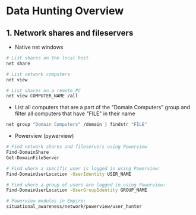 # Data Hunting Overview
## 1. Network shares and fileservers
* Native net windows
```bash
# List shares on the local host
net share

# List network computers
net view

# List shares on a remote PC
net view COMPUTER_NAME /all
```
- List all computers that are a part of the "Domain Computers" group and filter all computers that have "FILE" in their name
```bash
net group "Domain Computers" /domain | findstr "FILE"
```
* Powerview (pywerview)
```bash
# Find network shares and fileservers using Powerview
Find-DomainShare
Get-DomainFileServer
```
```bash
# Find where a specific user is logged in using Powerview:
Find-DomainUserLocation -UserIdentity USER_NAME

# Find where a group of users are logged in using Powerview:
Find-DomainUserLocation -UserGroupIdentity GROUP_NAME

# Powerview modules in Empire:
situational_awareness/network/powerview/user_hunter

```